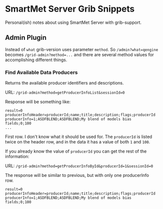 # SmartMet Server Grib Snippets

Personal(ish) notes about using SmartMet Server with grib-support.

## Admin Plugin

Instead of `what` grib-version uses parameter `method`.
So `/admin?what=qengine` becomes `/grid-admin?method=...` and there are several 
method values for accomplishing different things.

### Find Available Data Producers

Returns the available producer identifiers 
and descriptions.

URL: `/grid-admin?method=getProducerInfoList&sessionId=0`

Response will be something like:

```text
result=0
producerInfoHeader=producerId;name;title;description;flags;producerId
producerInfo=1;ASDFBLEND;ASDFBLEND;My blend of models bias fields;0;100
...
```

First row. I don't know what it should be used for.
The `producerId` is listed twice on the header row, and in the data it has a 
value of both `1` and `100`.

If you already know the value of `producerId` you can get the rest of the
information:

URL: `/grid-admin?method=getProducerInfoById&producerId=1&sessionId=0`

The response will be similar to previous, but with only one producerInfo row.

```text
result=0
producerInfoHeader=producerId;name;title;description;flags;producerId
producerInfo=1;ASDFBLEND;ASDFBLEND;My blend of models bias fields;0;100
```
